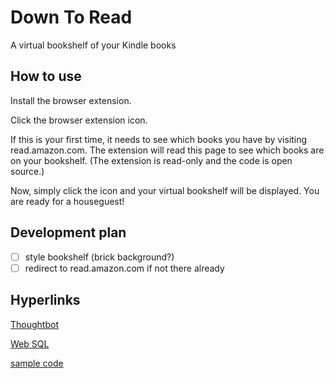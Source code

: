 # Down To Read
A virtual bookshelf of your Kindle books

## How to use

Install the browser extension.

Click the browser extension icon.

If this is your first time, it needs to see which books you have by visiting
read.amazon.com. The extension will read this page to see which books are on
your bookshelf. (The extension is read-only and the code is open source.)

Now, simply click the icon and your virtual bookshelf will be displayed. You
are ready for a houseguest!

## Development plan

- [ ] style bookshelf (brick background?)
- [ ] redirect to read.amazon.com if not there already

## Hyperlinks

[Thoughtbot](https://thoughtbot.com/blog/how-to-make-a-chrome-extension)

[Web SQL](https://www.tutorialspoint.com/html5/html5_web_sql.htm)

[sample code](https://gist.github.com/jkubecki/d61d3e953ed5c8379075b5ddd8a95f22)
